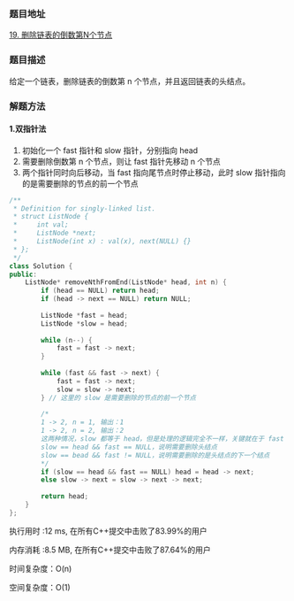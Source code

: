 ### 题目地址
[19. 删除链表的倒数第N个节点](https://leetcode-cn.com/problems/remove-nth-node-from-end-of-list/)
### 题目描述
给定一个链表，删除链表的倒数第 n 个节点，并且返回链表的头结点。

### 解题方法
#### 1.双指针法

1. 初始化一个 fast 指针和 slow 指针，分别指向 head
2. 需要删除倒数第 n 个节点，则让 fast 指针先移动 n 个节点
3. 两个指针同时向后移动，当 fast 指向尾节点时停止移动，此时 slow 指针指向的是需要删除的节点的前一个节点

```C++
/**
 * Definition for singly-linked list.
 * struct ListNode {
 *     int val;
 *     ListNode *next;
 *     ListNode(int x) : val(x), next(NULL) {}
 * };
 */
class Solution {
public:
    ListNode* removeNthFromEnd(ListNode* head, int n) {
        if (head == NULL) return head;
        if (head -> next == NULL) return NULL;
        
        ListNode *fast = head;
        ListNode *slow = head;
        
        while (n--) {
            fast = fast -> next;
        }
        
        while (fast && fast -> next) {
            fast = fast -> next;
            slow = slow -> next;
        } // 这里的 slow 是需要删除的节点的前一个节点
        
        /*
        1 -> 2, n = 1, 输出：1
        1 -> 2, n = 2, 输出：2
        这两种情况，slow 都等于 head，但是处理的逻辑完全不一样，关键就在于 fast == NULL
        slow == head && fast == NULL，说明需要删除头结点
        slow == bead && fast != NULL，说明需要删除的是头结点的下一个结点
        */
        if (slow == head && fast == NULL) head = head -> next;
        else slow -> next = slow -> next -> next;
        
        return head;
    }
};
```

执行用时 :12 ms, 在所有C++提交中击败了83.99%的用户

内存消耗 :8.5 MB, 在所有C++提交中击败了87.64%的用户

时间复杂度：O(n)

空间复杂度：O(1)

